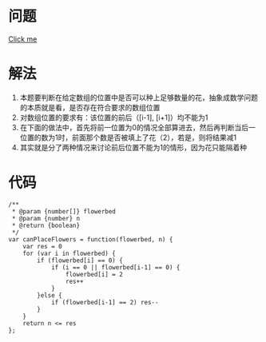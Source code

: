 # 问题
[Click me](https://leetcode.com/problems/can-place-flowers/description/)
# 解法
1. 本题要判断在给定数组的位置中是否可以种上足够数量的花，抽象成数学问题的本质就是看，是否存在符合要求的数组位置
2. 对数组位置的要求有：该位置的前后（[i-1], [i+1]）均不能为1
3. 在下面的做法中，首先将前一位置为0的情况全部算进去，然后再判断当后一位置的数为1时，前面那个数是否被填上了花（2），若是，则将结果减1
4. 其实就是分了两种情况来讨论前后位置不能为1的情形，因为花只能隔着种
# 代码
```
/**
 * @param {number[]} flowerbed
 * @param {number} n
 * @return {boolean}
 */
var canPlaceFlowers = function(flowerbed, n) {
    var res = 0
    for (var i in flowerbed) {
        if (flowerbed[i] == 0) {
            if (i == 0 || flowerbed[i-1] == 0) {
                flowerbed[i] = 2
                res++
            }
        }else {
            if (flowerbed[i-1] == 2) res--
        }
    }
    return n <= res
};
```
